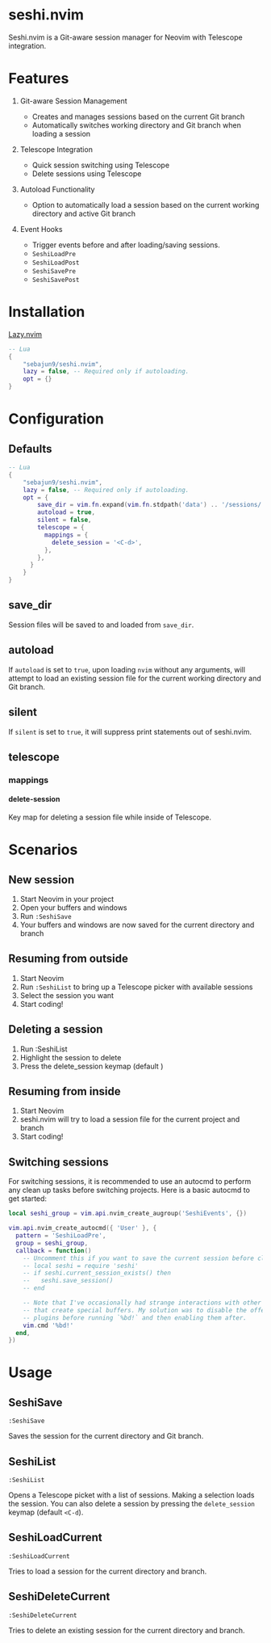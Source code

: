 # seshi.nvim

Seshi.nvim is a Git-aware session manager for Neovim with Telescope integration.

# Features

1. Git-aware Session Management
    - Creates and manages sessions based on the current Git branch
    - Automatically switches working directory and Git branch when loading a session

2. Telescope Integration
    - Quick session switching using Telescope
    - Delete sessions using Telescope

3. Autoload Functionality
    - Option to automatically load a session based on the current working directory
and active Git branch

4. Event Hooks
    - Trigger events before and after loading/saving sessions.
    - `SeshiLoadPre`
    - `SeshiLoadPost`
    - `SeshiSavePre`
    - `SeshiSavePost`

# Installation
[Lazy.nvim](https://github.com/folke/lazy.nvim)
```lua
-- Lua
{
    "sebajun9/seshi.nvim",
    lazy = false, -- Required only if autoloading.
    opt = {}
}

```
# Configuration

## Defaults
```lua
-- Lua
{
    "sebajun9/seshi.nvim",
    lazy = false, -- Required only if autoloading.
    opt = {
        save_dir = vim.fn.expand(vim.fn.stdpath('data') .. '/sessions/'),
        autoload = true,
        silent = false,
        telescope = {
          mappings = {
            delete_session = '<C-d>',
          },
        },
      }
    }
}

```

## save_dir
Session files will be saved to and loaded from `save_dir`.

## autoload
If `autoload` is set to `true`, upon loading `nvim` without any arguments, will
attempt to load an existing session file for the current working directory and
Git branch.

## silent
If `silent` is set to `true`, it will suppress print statements out of seshi.nvim.

## telescope
### mappings
#### delete-session
Key map for deleting a session file while inside of Telescope.

# Scenarios
## New session
1. Start Neovim in your project
2. Open your buffers and windows
3. Run `:SeshiSave`
4. Your buffers and windows are now saved for the current directory and branch

## Resuming from outside
1. Start Neovim
2. Run `:SeshiList` to bring up a Telescope picker with available sessions
3. Select the session you want
4. Start coding!

## Deleting a session
1. Run :SeshiList
2. Highlight the session to delete
3. Press the delete_session keymap (default <C-d>)

## Resuming from inside
1. Start Neovim
2. seshi.nvim will try to load a session file for the current project and branch
3. Start coding!

## Switching sessions
For switching sessions, it is recommended to use an autocmd to perform any clean
up tasks before switching projects. Here is a basic autocmd to get started:

```lua
local seshi_group = vim.api.nvim_create_augroup('SeshiEvents', {})

vim.api.nvim_create_autocmd({ 'User' }, {
  pattern = 'SeshiLoadPre',
  group = seshi_group,
  callback = function()
    -- Uncomment this if you want to save the current session before cleaning up.
    -- local seshi = require 'seshi'
    -- if seshi.current_session_exists() then
    --   seshi.save_session()
    -- end

    -- Note that I've occasionally had strange interactions with other plugins
    -- that create special buffers. My solution was to disable the offending 
    -- plugins before running `%bd!` and then enabling them after.
    vim.cmd '%bd!'
  end,
})
```



# Usage
## SeshiSave
`:SeshiSave`

Saves the session for the current directory and Git branch.

## SeshiList
`:SeshiList`

Opens a Telescope picket with a list of sessions. Making a selection loads the
session. You can also delete a session by pressing the `delete_session` 
keymap (default `<C-d`).

## SeshiLoadCurrent
`:SeshiLoadCurrent`

Tries to load a session for the current directory and branch.

## SeshiDeleteCurrent
`:SeshiDeleteCurrent`

Tries to delete an existing session for the current directory and branch.

